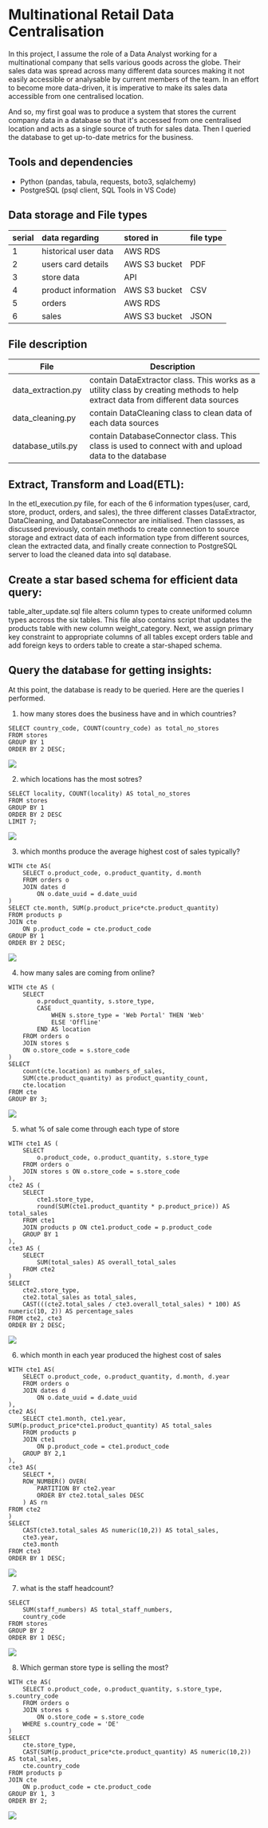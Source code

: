 # Multinational Retail Data Centralisation

In this project, I assume the role of a Data Analyst working for a multinational company that sells various goods across the globe. Their sales data was spread across many different data sources making it not easily accessible or analysable by current members of the team. In an effort to become more data-driven, it is imperative to make its sales data accessible from one centralised location. 

And so, my first goal was to produce a system that stores the current company data in a database so that it's accessed from one centralised location and acts as a single source of truth for sales data. Then I queried the database to get up-to-date metrics for the business.

## Tools and dependencies
- Python (pandas, tabula, requests, boto3, sqlalchemy)
- PostgreSQL (psql client, SQL Tools in VS Code)

## Data storage and File types

|serial| data regarding      | stored in     | file type |
|:-----| :-------------------| :------------ |:----------|
|1     | historical user data| AWS RDS       |           |
|2     | users card details  | AWS S3 bucket | PDF       |
|3     | store data          | API           |           |
|4     | product information | AWS S3 bucket | CSV       |
|5     | orders              | AWS RDS       |           |
|6     | sales               | AWS S3 bucket | JSON      | 

## File description

|File | Description |
|-----|-------------|
|data_extraction.py| contain DataExtractor class. This works as a utility class by creating methods to help extract data from different data sources |
|data_cleaning.py| contain DataCleaning class to clean data of each data sources |
|database_utils.py| contain DatabaseConnector class. This class is used to connect with and upload data to the database |

## Extract, Transform and Load(ETL):
In the etl_execution.py file, for each of the 6 information types(user, card, store, product, orders, and sales), the three different classes DataExtractor, DataCleaning, and DatabaseConnector are initialised. Then classses, as discussed previously, contain methods to create connection to source storage and extract data of each information type from different sources, clean the extracted data, and finally create connection to PostgreSQL server to load the cleaned data into sql database. 

## Create a star based schema for efficient data query:
table_alter_update.sql file alters column types to create uniformed column types accross the six tables. This file also contains script that updates the products table with new column weight_category. 
Next, we assign primary key constraint to appropriate columns of all tables except orders table and add foreign keys to orders table to create a star-shaped schema. 

## Query the database for getting insights: 
At this point, the database is ready to be queried. Here are the queries I performed. 

1. how many stores does the business have and in which countries?
```
SELECT country_code, COUNT(country_code) as total_no_stores
FROM stores
GROUP BY 1
ORDER BY 2 DESC; 
```
<img src="https://github.com/tonCodesData/multinational-retail-data-centralisation/blob/main/sql-queries/1.JPG">

2. which locations has the most sotres?
```
SELECT locality, COUNT(locality) AS total_no_stores
FROM stores
GROUP BY 1
ORDER BY 2 DESC
LIMIT 7;
```
<img src="D:\project_dir\multinational-retail-data-centralisation\sql-queries\2.JPG">

3. which months produce the average highest cost of sales typically?
```
WITH cte AS(
    SELECT o.product_code, o.product_quantity, d.month
    FROM orders o
    JOIN dates d
        ON o.date_uuid = d.date_uuid
)
SELECT cte.month, SUM(p.product_price*cte.product_quantity)
FROM products p
JOIN cte
    ON p.product_code = cte.product_code
GROUP BY 1
ORDER BY 2 DESC;
```
<img src="D:\project_dir\multinational-retail-data-centralisation\sql-queries\3.JPG">

4. how many sales are coming from online?

```
WITH cte AS (
	SELECT 
		o.product_quantity, s.store_type,
		CASE
			WHEN s.store_type = 'Web Portal' THEN 'Web'
			ELSE 'Offline'
		END AS location 
	FROM orders o
	JOIN stores s
	ON o.store_code = s.store_code
)
SELECT 
	count(cte.location) as numbers_of_sales, 
	SUM(cte.product_quantity) as product_quantity_count, 
	cte.location
FROM cte
GROUP BY 3;
```
<img src="D:\project_dir\multinational-retail-data-centralisation\sql-queries\4.JPG">

5. what % of sale come through each type of store

```
WITH cte1 AS (
    SELECT 
        o.product_code, o.product_quantity, s.store_type
    FROM orders o
    JOIN stores s ON o.store_code = s.store_code
),
cte2 AS (
    SELECT 
        cte1.store_type, 
    	round(SUM(cte1.product_quantity * p.product_price)) AS total_sales
    FROM cte1
    JOIN products p ON cte1.product_code = p.product_code
    GROUP BY 1
),
cte3 AS (
    SELECT 
        SUM(total_sales) AS overall_total_sales
    FROM cte2
)
SELECT 
    cte2.store_type,
    cte2.total_sales as total_sales,
    CAST(((cte2.total_sales / cte3.overall_total_sales) * 100) AS numeric(10, 2)) AS percentage_sales
FROM cte2, cte3
ORDER BY 2 DESC;
```
<img src="D:\project_dir\multinational-retail-data-centralisation\sql-queries\5.JPG">

6. which month in each year produced the highest cost of sales

```
WITH cte1 AS(
    SELECT o.product_code, o.product_quantity, d.month, d.year
    FROM orders o
    JOIN dates d
        ON o.date_uuid = d.date_uuid
),
cte2 AS(
	SELECT cte1.month, cte1.year, SUM(p.product_price*cte1.product_quantity) AS total_sales
	FROM products p
	JOIN cte1
		ON p.product_code = cte1.product_code
	GROUP BY 2,1
),
cte3 AS(
	SELECT *, 
	ROW_NUMBER() OVER(
		PARTITION BY cte2.year
		ORDER BY cte2.total_sales DESC
	) AS rn
FROM cte2
)
SELECT 
	CAST(cte3.total_sales AS numeric(10,2)) AS total_sales, 
	cte3.year, 
	cte3.month
FROM cte3
ORDER BY 1 DESC;
```
<img src="D:\project_dir\multinational-retail-data-centralisation\sql-queries\6.JPG">

7. what is the staff headcount?
```
SELECT 
	SUM(staff_numbers) AS total_staff_numbers,
	country_code
FROM stores
GROUP BY 2
ORDER BY 1 DESC;
```
<img src="D:\project_dir\multinational-retail-data-centralisation\sql-queries\7.JPG">

8. Which german store type is selling the most?

```
WITH cte AS(
    SELECT o.product_code, o.product_quantity, s.store_type, s.country_code
    FROM orders o
    JOIN stores s
        ON o.store_code = s.store_code
	WHERE s.country_code = 'DE'
)
SELECT 
	cte.store_type, 
	CAST(SUM(p.product_price*cte.product_quantity) AS numeric(10,2)) AS total_sales, 
	cte.country_code
FROM products p
JOIN cte
    ON p.product_code = cte.product_code
GROUP BY 1, 3
ORDER BY 2;
```
<img src="D:\project_dir\multinational-retail-data-centralisation\sql-queries\8.JPG">